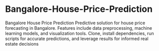 # Bangalore-House-Price-Prediction
 Bangalore House Price Prediction Predictive solution for house price forecasting in Bangalore. Features include data preprocessing, machine learning models, and visualization tools. Clone, install dependencies, run scripts for accurate predictions, and leverage results for informed real estate decisions
